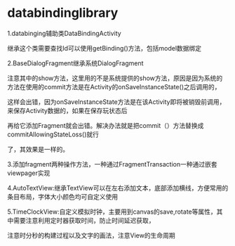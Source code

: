 # databindinglibrary

1.databinging辅助类DataBindingActivity

继承这个类需要查找Id可以使用getBinding()方法，包括model数据绑定

2.BaseDialogFragment继承系统DialogFragment

注意其中的show方法，这里用的不是系统提供的show方法，原因是因为系统的方法在使用的commit方法是在Activity的onSaveInstanceState()之后调用的，

这样会出错，因为onSaveInstanceState方法是在该Activity即将被销毁前调用，来保存Activity数据的，如果在保存玩状态后

再给它添加Fragment就会出错。解决办法就是把commit（）方法替换成 commitAllowingStateLoss()就行

了，其效果是一样的。

3.添加fragment两种操作方法，一种通过FragmentTransaction一种通过嵌套viewpager实现

4.AutoTextView:继承TextView可以在左右添加文本，底部添加横线，方便常用的条目布局，字体大小颜色均可自定义使用

5.TimeClockView:自定义模拟时钟，主要用到canvas的save,rotate等属性，其中需要注意利用定时器获取时间，防止时间延迟获取，

注意时分秒的构建过程以及文字的画法，注意View的生命周期